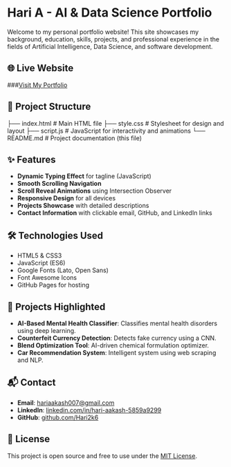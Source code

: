 # Hari A - AI & Data Science Portfolio

Welcome to my personal portfolio website! This site showcases my background, education, skills, projects, and professional experience in the fields of Artificial Intelligence, Data Science, and software development.

## 🌐 Live Website
###[Visit My Portfolio](https://hari2k6.github.io/portfolio/)  

## 📁 Project Structure
├── index.html # Main HTML file
├── style.css # Stylesheet for design and layout
├── script.js # JavaScript for interactivity and animations
└── README.md # Project documentation (this file)

## ✨ Features
- **Dynamic Typing Effect** for tagline (JavaScript)
- **Smooth Scrolling Navigation**
- **Scroll Reveal Animations** using Intersection Observer
- **Responsive Design** for all devices
- **Projects Showcase** with detailed descriptions
- **Contact Information** with clickable email, GitHub, and LinkedIn links

## 🛠️ Technologies Used
- HTML5 & CSS3
- JavaScript (ES6)
- Google Fonts (Lato, Open Sans)
- Font Awesome Icons
- GitHub Pages for hosting

## 🚀 Projects Highlighted
- **AI-Based Mental Health Classifier**: Classifies mental health disorders using deep learning.
- **Counterfeit Currency Detection**: Detects fake currency using a CNN.
- **Blend Optimization Tool**: AI-driven chemical formulation optimizer.
- **Car Recommendation System**: Intelligent system using web scraping and NLP.

## 📬 Contact
- **Email**: [hariaakash007@gmail.com](mailto:hariaakash007@gmail.com)
- **LinkedIn**: [linkedin.com/in/hari-aakash-5859a9299](https://www.linkedin.com/in/hari-aakash-5859a9299/)
- **GitHub**: [github.com/Hari2k6](https://github.com/Hari2k6)

## 📝 License
This project is open source and free to use under the [MIT License](https://choosealicense.com/licenses/mit/).
